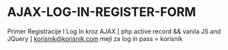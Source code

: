 # AJAX-LOG-IN-REGISTER-FORM
Primer Registracije I Log In kroz AJAX  [ php active record  &amp;&amp; vanila JS and JQuery ]
korisnik@korisnik.com    mejl za log in pass = korisnik
